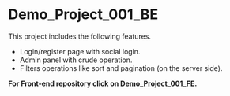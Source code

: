 # Demo_Project_001_BE

This project includes the following features.
 - Login/register page with social login.
 - Admin panel with crude operation.
 - Filters operations like sort and pagination (on the server side).

**For Front-end repository click on <a href="https://github.com/jitesh8182/Demo_Project_001_FE">Demo_Project_001_FE</a>.**
